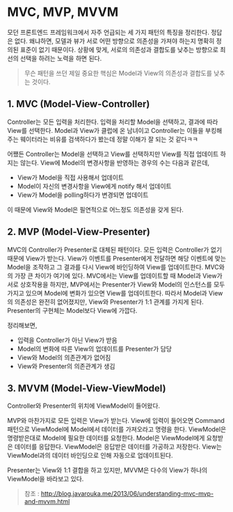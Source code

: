 # MVC, MVP, MVVM
모던 프론트엔드 프레임워크에서 자주 언급되는 세 가지 패턴의 특징을 정리한다.
정답은 없다. 왜냐하면, 모델과 뷰가 서로 어떤 방향으로 의존성을 가져야 하는지 명확히 정의된 표준이 없기 때문이다.
상황에 맞게, 서로의 의존성과 결합도를 낮추는 방향으로 최선의 선택을 하려는 노력을 하면 된다.

> 무슨 패턴을 쓰던 제일 중요한 핵심은 Model과 View의 의존성과 결합도를 낮추는 것이다.

## 1. MVC (Model-View-Controller)
Controller는 모든 입력을 처리한다. 입력을 처리할 Model을 선택하고, 결과에 따라 View를 선택한다.
Model과 View가 클럽에 온 남녀이고 Controller는 이들을 부킹해주는 웨이터라는 비유를 검색하다가 봤는데 정말 이해가 잘 되는 것 같다ㅋㅋ

어쨌든 Controller는 Model을 선택하고 View를 선택하지만 View를 직접 업데이트 하지는 않는다.
View에 Model의 변경사항을 반영하는 경우의 수는 다음과 같은데,
- View가 Model을 직접 사용해서 업데이트
- Model이 자신의 변경사항을 View에게 notify 해서 업데이트
- View가 Model을 polling하다가 변경되면 업데이트

이 때문에 View와 Model은 필연적으로 어느정도 의존성을 갖게 된다.

## 2. MVP (Model-View-Presenter)

MVC의 Controller가 Presenter로 대체된 패턴이다.
모든 입력은 Controller가 없기 때문에 View가 받는다. View가 이벤트를 Presenter에게 전달하면
해당 이벤트에 맞는 Model을 조작하고 그 결과를 다시 View에 바인딩하여 View를 업데이트한다.
MVC와의 가장 큰 차이가 여기에 있다.
MVC에서는 View를 업데이트할 때 Model과 View가 서로 상호작용을 하지만, MVP에서는 Presenter가
View와 Model의 인스턴스를 모두 가지고 있으며 Model에 변화가 있으면 View를 업데이트한다.
따라서 Model과 View의 의존성은 완전히 없어졌지만, View와 Presenter가 1:1 관계를 가지게 된다.
Presenter의 구현체는 Model보다 View에 가깝다.

정리해보면,

- 입력을 Controller가 아닌 View가 받음
- Model의 변화에 따른 View의 업데이트를 Presenter가 담당
- View와 Model의 의존관계가 없어짐
- View와 Presenter의 의존관계가 생김


## 3. MVVM (Model-View-ViewModel)

Controller와 Presenter의 위치에 ViewModel이 들어왔다.

MVP와 마찬가지로 모든 입력은 View가 받는다.
View에 입력이 들어오면 Command 패턴으로 ViewModel에 Model에서 데이터를 가져오라고 명령을 한다.
ViewModel은 명령받은대로 Model에 필요한 데이터를 요청한다.
Model은 ViewModel에게 요청받은 데이터를 응답한다.
ViewModel은 응답받은 데이터를 가공하고 저장한다.
View는 ViewModel과의 데이터 바인딩으로 인해 자동으로 업데이트된다.

Presenter는 View와 1:1 결합을 하고 있지만, MVVM은 다수의 View가 하나의 ViewModel을 바라보고 있다.


> 참조 : http://blog.javarouka.me/2013/06/understanding-mvc-mvp-and-mvvm.html